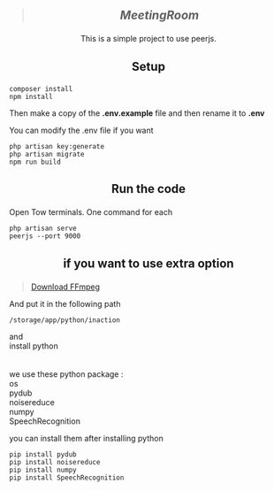 >## ***<p align="center">MeetingRoom</p>***
<p align="center">This is a simple project to use peerjs.</p>

## <p align="center">Setup</p> 
```
composer install
npm install
```
Then make a copy of the **.env.example** file and then rename it to **.env**






You can modify the .env file if you want
```
php artisan key:generate
php artisan migrate
npm run build
```
## <p align="center">Run the code</p>
Open Tow terminals. One command for each
```
php artisan serve
peerjs --port 9000
```

##
##
##
## <p align="center">**if you want to use extra option**</p>
>[Download FFmpeg](https://www.ffmpeg.org/download.html)

And put it in the following path
```
/storage/app/python/inaction
```
and <br />
install python <br /><br /> <br />
we use these python package : <br />
    os <br />
    pydub <br />
    noisereduce <br />
    numpy <br /> 
    SpeechRecognition <br />

you can install them after installing python
```
pip install pydub
pip install noisereduce
pip install numpy
pip install SpeechRecognition

```